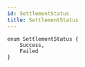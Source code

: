```yaml
---
id: SettlementStatus
title: SettlementStatus
---
```



```solidity
enum SettlementStatus {
    Success,
    Failed
}
```

